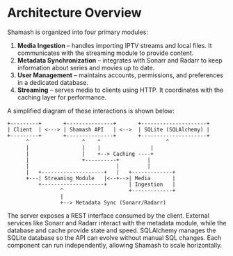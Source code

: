 # Architecture Overview

Shamash is organized into four primary modules:

1. **Media Ingestion** – handles importing IPTV streams and local files. It
   communicates with the streaming module to provide content.
2. **Metadata Synchronization** – integrates with Sonarr and Radarr to keep
   information about series and movies up to date.
3. **User Management** – maintains accounts, permissions, and preferences in a
   dedicated database.
4. **Streaming** – serves media to clients using HTTP. It coordinates with the
   caching layer for performance.

A simplified diagram of these interactions is shown below:

```text
+---------+       +---------------+       +---------------------+
| Client  | <---> | Shamash API   | <-->  | SQLite (SQLAlchemy) |
+---------+       +---------------+       +---------------------+
      ^                 ^    ^                     ^
      |                 |    |                |
      |                 |    +--> Caching ----+
      |                 +----------+         |
      |                            |         |
      |   +--------------------+   |   +-------------+
      +---| Streaming Module   |<--+-->| Media       |
          +--------------------+       | Ingestion   |
                 ^                     +-------------+
                 |
                 +--> Metadata Sync (Sonarr/Radarr)
```

The server exposes a REST interface consumed by the client. External services
like Sonarr and Radarr interact with the metadata module, while the database and
cache provide state and speed. SQLAlchemy manages the SQLite database so the API
can evolve without manual SQL changes. Each component can run independently,
allowing Shamash to scale horizontally.
